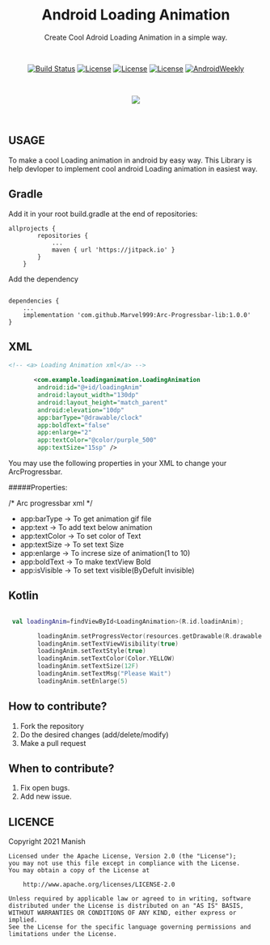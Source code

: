 <h1 align="center">Android Loading Animation</h1>

<p align="center">
Create Cool Adroid Loading Animation in a simple way.
</p>
</br>
<p align="center">
  <a href="https://github.com/sparrow007/CarouselRecyclerview/actions"><img alt="Build Status"src="https://github.com/sparrow007/CarouselRecyclerview/workflows/Android%20CI/badge.svg"/></a> 
  <a href="https://opensource.org/licenses/Apache-2.0"><img alt="License" src="https://img.shields.io/badge/License-Apache%202.0-blue.svg"/></a>
  <a href="http://developer.android.com/index.html"><img alt="License" src="https://img.shields.io/badge/platform-android-green.svg"/></a>
    <a href="https://android-arsenal.com/api?level=14"><img alt="License" src="https://img.shields.io/badge/API-14%2B-brightgreen.svg"/></a>
    <a href="https://mailchi.mp/kotlinweekly/kotlin-weekly-242"><img alt="AndroidWeekly" src="https://skydoves.github.io/badges/kotlin-weekly.svg"/></a>

</p>
</br>

<p align="center">
  <img src="https://user-images.githubusercontent.com/43094705/116810846-a697a480-ab63-11eb-8d4e-b705cd16ff41.png">
</p>
 
</br>



USAGE
-----
To make a cool Loading animation in android by easy way. This Library is help devloper to implement cool android Loading animation in easiest way.

Gradle
------
Add it in your root build.gradle at the end of repositories:
```
allprojects {
		repositories {
			...
			maven { url 'https://jitpack.io' }
		}
	}
```
Add the dependency
```

dependencies {
    ...
    implementation 'com.github.Marvel999:Arc-Progressbar-lib:1.0.0'
}
```


XML
-----

```xml
<!-- <a> Loading Animation xml</a> -->

       <com.example.loadinganimation.LoadingAnimation
        android:id="@+id/loadingAnim"
        android:layout_width="130dp"
        android:layout_height="match_parent"
        android:elevation="10dp"
        app:barType="@drawable/clock"
        app:boldText="false"
        app:enlarge="2"
        app:textColor="@color/purple_500"
        app:textSize="15sp" />

```
You may use the following properties in your XML to change your ArcProgressbar.

#####Properties:


/* Arc progressbar xml */

* app:barType          -> To get animation gif file
* app:text             -> To add text below animation
* app:textColor        -> To set color of Text
* app:textSize         -> To set text Size
* app:enlarge          -> To increse size of animation(1 to 10)
* app:boldText         -> To make textView Bold
* app:isVisible        -> To set text visible(ByDefult invisible)


Kotlin
-----

```kotlin

 val loadingAnim=findViewById<LoadingAnimation>(R.id.loadinAnim);

        loadingAnim.setProgressVector(resources.getDrawable(R.drawable.black_three_dot_circle))
        loadingAnim.setTextViewVisibility(true)
        loadingAnim.setTextStyle(true)
        loadingAnim.setTextColor(Color.YELLOW)
        loadingAnim.setTextSize(12F)
        loadingAnim.setTextMsg("Please Wait")
        loadingAnim.setEnlarge(5)
```

## How to contribute?

1. Fork the repository 
2. Do the desired changes (add/delete/modify)
3. Make a pull request

## When to contribute?

1. Fix open bugs.
2. Add new issue.


LICENCE
-----

 Copyright 2021 Manish

    Licensed under the Apache License, Version 2.0 (the "License");
    you may not use this file except in compliance with the License.
    You may obtain a copy of the License at

        http://www.apache.org/licenses/LICENSE-2.0

    Unless required by applicable law or agreed to in writing, software
    distributed under the License is distributed on an "AS IS" BASIS,
    WITHOUT WARRANTIES OR CONDITIONS OF ANY KIND, either express or implied.
    See the License for the specific language governing permissions and
    limitations under the License.
